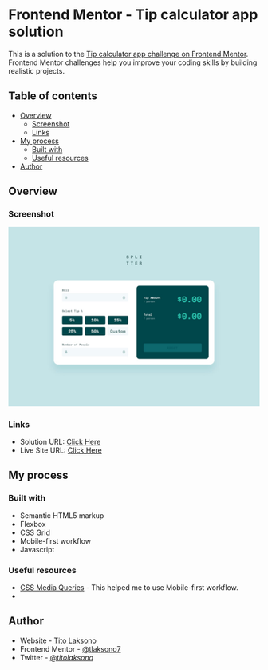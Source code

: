 # Frontend Mentor - Tip calculator app solution

This is a solution to the [Tip calculator app challenge on Frontend Mentor](https://www.frontendmentor.io/challenges/tip-calculator-app-ugJNGbJUX/hub). Frontend Mentor challenges help you improve your coding skills by building realistic projects. 

## Table of contents

- [Overview](#overview)
  - [Screenshot](#screenshot)
  - [Links](#links)
- [My process](#my-process)
  - [Built with](#built-with)
  - [Useful resources](#useful-resources)
- [Author](#author)

## Overview

### Screenshot

![](./screenshot.jpg)

### Links

- Solution URL: [Click Here](https://www.frontendmentor.io/solutions/tip-calculator-app-mvs9XBxnSV)
- Live Site URL: [Click Here](https://tip-calculator-app-main-tan.vercel.app/)

## My process

### Built with

- Semantic HTML5 markup
- Flexbox
- CSS Grid
- Mobile-first workflow
- Javascript

### Useful resources

- [CSS Media Queries](https://www.w3schools.com/css/css3_mediaqueries.asp) - This helped me to use Mobile-first workflow.
-

## Author

- Website - [Tito Laksono](https://www.tlaksono.my.id)
- Frontend Mentor - [@tlaksono7](https://www.frontendmentor.io/profile/tlaksono7)
- Twitter - [@_titolaksono_](https://www.twitter.com/_titolaksono)
